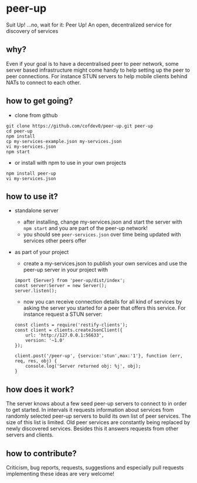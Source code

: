 # peer-up
Suit Up! ...no, wait for it: Peer Up! An open, decentralized service for discovery of services


## why?
Even if your goal is to have a decentralised peer to peer network, some server based infrastructure might come handy to help setting up the peer to peer connections. For instance STUN servers to help mobile clients behind NATs to connect to each other.

## how to get going?

- clone from github
```
git clone https://github.com/cofdev0/peer-up.git peer-up
cd peer-up
npm install
cp my-services-example.json my-services.json
vi my-services.json
npm start
```

- or install with npm to use in your own projects

```
npm install peer-up
vi my-services.json
```


## how to use it?
- standalone server
    - after installing, change my-services.json and start the server with ```npm start``` and you are part of the peer-up network!
     - you should see ```peer-services.json``` over time being updated with services other peers offer


- as part of your project 
    - create a my-services.json to publish your own services and use the peer-up server in your project with
    ```
    import {Server} from 'peer-up/dist/index';
    const server:Server = new Server();
    server.listen();
    ```
    - now you can receive connection details for all kind of services by asking the server you started for a peer that offers this service. For instance request a STUN server:
    ```
    const clients = require('restify-clients');
    const client = clients.createJsonClient({
        url: 'http://127.0.0.1:56633',
        version: '~1.0'
    });
    
    client.post('/peer-up', {service:'stun',max:'1'}, function (err, req, res, obj) {
        console.log('Server returned obj: %j', obj);
    }
    ```
    

## how does it work?
The server knows about a few seed peer-up servers to connect to in order to get started. In intervals it requests information about services from randomly selected peer-up servers to build its own list of peer services. The size of this list is limited. Old peer services are constantly being replaced by newly discovered services. Besides this it answers requests from other servers and clients. 

## how to contribute?
Criticism, bug reports, requests, suggestions and especially pull requests implementing these ideas are very welcome! 
